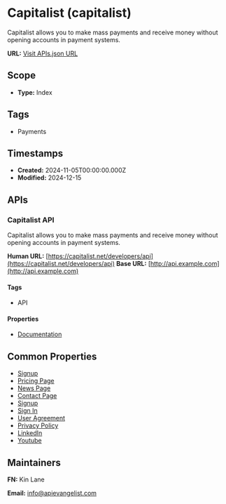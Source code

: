 # Capitalist (capitalist)
Capitalist allows you to make mass payments and receive money without opening accounts in payment systems.

**URL:** [Visit APIs.json URL](https://github.com/api-search/capitalist/apis.yml)

## Scope

- **Type:** Index 

## Tags

- Payments

## Timestamps

- **Created:** 2024-11-05T00:00:00.000Z 
- **Modified:** 2024-12-15 

## APIs

### Capitalist API
Capitalist allows you to make mass payments and receive money without opening accounts in payment systems.

**Human URL:** [https://capitalist.net/developers/api](https://capitalist.net/developers/api)
**Base URL:** [http://api.example.com](http://api.example.com)

#### Tags

- API

#### Properties

- [Documentation](https://capitalist.net/developers/api)

## Common Properties

- [Signup](https://example.com/signup)
- [Pricing Page](https://capitalist.net/fees)
- [News Page](https://capitalist.net/news)
- [Contact Page](https://capitalist.net/contacts)
- [Signup](https://capitalist.net/reg)
- [Sign In](https://capitalist.net/login)
- [User Agreement](https://capitalist.net/useragreement)
- [Privacy Policy](https://capitalist.net/privacypolicy)
- [LinkedIn](https://www.linkedin.com/company/capitalist-inc/)
- [Youtube](https://www.youtube.com/channel/UCR3XzSUhKyacrC9E286hEIw)

## Maintainers

**FN:** Kin Lane

**Email:** info@apievangelist.com

